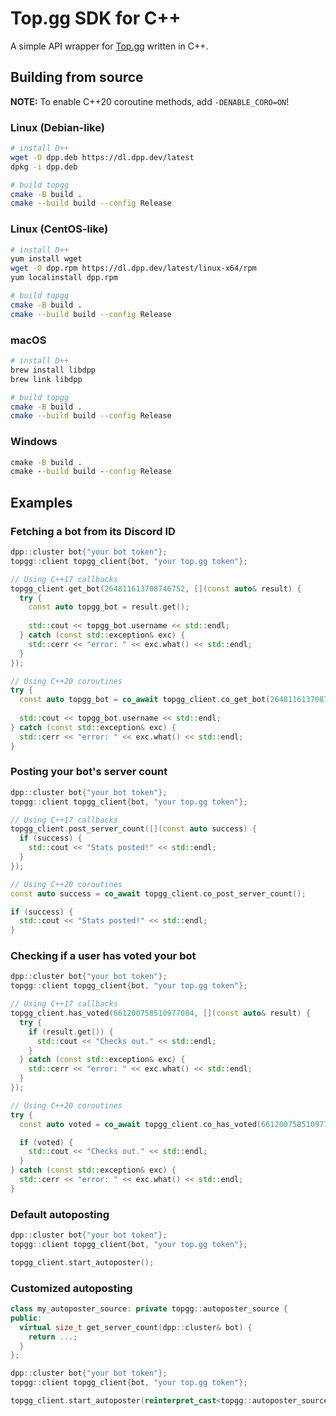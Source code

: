 # Top.gg SDK for C++

A simple API wrapper for [Top.gg](https://top.gg) written in C++.

## Building from source

**NOTE:** To enable C++20 coroutine methods, add `-DENABLE_CORO=ON`!

### Linux (Debian-like)

```sh
# install D++
wget -O dpp.deb https://dl.dpp.dev/latest
dpkg -i dpp.deb

# build topgg
cmake -B build .
cmake --build build --config Release
```

### Linux (CentOS-like)

```sh
# install D++
yum install wget
wget -O dpp.rpm https://dl.dpp.dev/latest/linux-x64/rpm
yum localinstall dpp.rpm

# build topgg
cmake -B build .
cmake --build build --config Release
```

### macOS

```sh
# install D++
brew install libdpp
brew link libdpp

# build topgg
cmake -B build .
cmake --build build --config Release
```

### Windows

```bat
cmake -B build .
cmake --build build --config Release
```

## Examples

### Fetching a bot from its Discord ID

```cpp
dpp::cluster bot{"your bot token"};
topgg::client topgg_client{bot, "your top.gg token"};

// Using C++17 callbacks
topgg_client.get_bot(264811613708746752, [](const auto& result) {
  try {
    const auto topgg_bot = result.get();
  
    std::cout << topgg_bot.username << std::endl;
  } catch (const std::exception& exc) {
    std::cerr << "error: " << exc.what() << std::endl;
  }
});

// Using C++20 coroutines
try {
  const auto topgg_bot = co_await topgg_client.co_get_bot(264811613708746752);
  
  std::cout << topgg_bot.username << std::endl;
} catch (const std::exception& exc) {
  std::cerr << "error: " << exc.what() << std::endl;
}
```

### Posting your bot's server count

```cpp
dpp::cluster bot{"your bot token"};
topgg::client topgg_client{bot, "your top.gg token"};

// Using C++17 callbacks
topgg_client.post_server_count([](const auto success) {
  if (success) {
    std::cout << "Stats posted!" << std::endl;
  }
});

// Using C++20 coroutines
const auto success = co_await topgg_client.co_post_server_count();

if (success) {
  std::cout << "Stats posted!" << std::endl;
}
```

### Checking if a user has voted your bot

```cpp
dpp::cluster bot{"your bot token"};
topgg::client topgg_client{bot, "your top.gg token"};

// Using C++17 callbacks
topgg_client.has_voted(661200758510977084, [](const auto& result) {
  try {
    if (result.get()) {
      std::cout << "Checks out." << std::endl;
    }
  } catch (const std::exception& exc) {
    std::cerr << "error: " << exc.what() << std::endl;
  }
});

// Using C++20 coroutines
try {
  const auto voted = co_await topgg_client.co_has_voted(661200758510977084);

  if (voted) {
    std::cout << "Checks out." << std::endl;
  }
} catch (const std::exception& exc) {
  std::cerr << "error: " << exc.what() << std::endl;
}
```

### Default autoposting

```cpp
dpp::cluster bot{"your bot token"};
topgg::client topgg_client{bot, "your top.gg token"};

topgg_client.start_autoposter();
```

### Customized autoposting

```cpp
class my_autoposter_source: private topgg::autoposter_source {
public:
  virtual size_t get_server_count(dpp::cluster& bot) {
    return ...;
  }
};

dpp::cluster bot{"your bot token"};
topgg::client topgg_client{bot, "your top.gg token"};

topgg_client.start_autoposter(reinterpret_cast<topgg::autoposter_source*>(new my_autoposter_source));
```